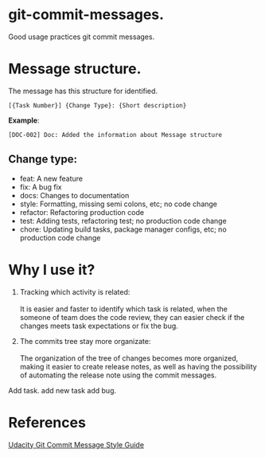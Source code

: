 # git-commit-messages.
Good usage practices git commit messages. 

# Message structure.

The message has this structure for identified.

`[{Task Number}] {Change Type}: {Short description}`

**Example**:

` [DOC-002] Doc: Added the information about Message structure `

## Change type:

- feat: A new feature
- fix: A bug fix
- docs: Changes to documentation
- style: Formatting, missing semi colons, etc; no code change
- refactor: Refactoring production code
- test: Adding tests, refactoring test; no production code change
- chore: Updating build tasks, package manager configs, etc; no production code change

# Why I use it?

1. Tracking which activity is related: <br><br>
It is easier and faster to identify which task is related, when the someone of team does the code review, they can easier check if the changes meets task expectations or fix the bug. 

2. The commits tree stay more organizate:<br><br>
The organization of the tree of changes becomes more organized, making it easier to create release notes, as well as having the possibility of automating the release note using the commit messages. 

Add task.
add new task
add bug. 

# References
[Udacity Git Commit Message Style Guide](https://udacity.github.io/git-styleguide/)

